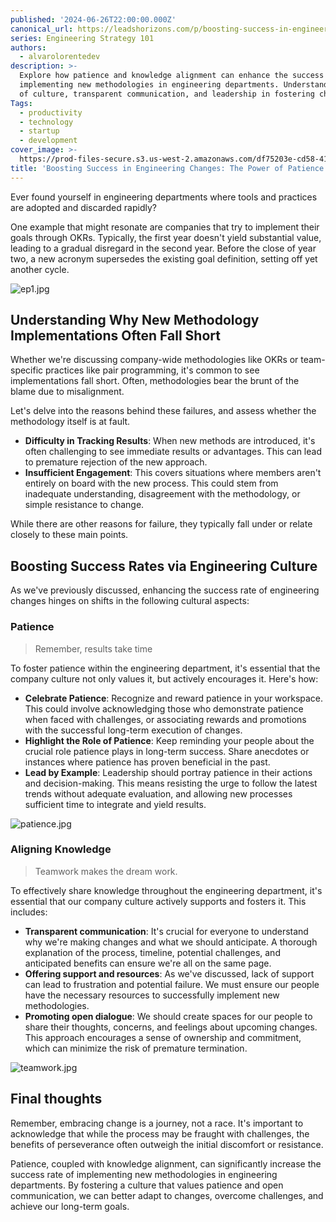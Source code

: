 ```yaml
---
published: '2024-06-26T22:00:00.000Z'
canonical_url: https://leadshorizons.com/p/boosting-success-in-engineering-changes
series: Engineering Strategy 101
authors:
  - alvarolorentedev
description: >-
  Explore how patience and knowledge alignment can enhance the success rate of
  implementing new methodologies in engineering departments. Understand the role
  of culture, transparent communication, and leadership in fostering change.
Tags:
  - productivity
  - technology
  - startup
  - development
cover_image: >-
  https://prod-files-secure.s3.us-west-2.amazonaws.com/df75203e-cd58-41eb-8339-d5bf4288eb0e/8e64c321-a8ac-45d0-9177-d2daffbc25f8/lotus3.jpeg?X-Amz-Algorithm=AWS4-HMAC-SHA256&X-Amz-Content-Sha256=UNSIGNED-PAYLOAD&X-Amz-Credential=AKIAT73L2G45FSPPWI6X%2F20250116%2Fus-west-2%2Fs3%2Faws4_request&X-Amz-Date=20250116T120429Z&X-Amz-Expires=3600&X-Amz-Signature=240a120565bac35e5152e094de95840959a322fb31b2f8a564c8a96aabd9be71&X-Amz-SignedHeaders=host&x-id=GetObject
title: 'Boosting Success in Engineering Changes: The Power of Patience & Alignment'
---
```


Ever found yourself in engineering departments where tools and practices are adopted and discarded rapidly?


One example that might resonate are companies that try to implement their goals through OKRs. Typically, the first year doesn't yield substantial value, leading to a gradual disregard in the second year. Before the close of year two, a new acronym supersedes the existing goal definition, setting off yet another cycle.


![ep1.jpg](https://prod-files-secure.s3.us-west-2.amazonaws.com/df75203e-cd58-41eb-8339-d5bf4288eb0e/3816ad44-52a9-4057-83c7-faac3b9e61b8/ep1.jpg?X-Amz-Algorithm=AWS4-HMAC-SHA256&X-Amz-Content-Sha256=UNSIGNED-PAYLOAD&X-Amz-Credential=AKIAT73L2G45FSPPWI6X%2F20250116%2Fus-west-2%2Fs3%2Faws4_request&X-Amz-Date=20250116T120430Z&X-Amz-Expires=3600&X-Amz-Signature=e50a449487082ca16d3de5bf4c7f7942f6de807821c53f959858f9240f61746b&X-Amz-SignedHeaders=host&x-id=GetObject)


## Understanding Why New Methodology Implementations Often Fall Short


Whether we're discussing company-wide methodologies like OKRs or team-specific practices like pair programming, it's common to see implementations fall short. Often, methodologies bear the brunt of the blame due to misalignment.


Let's delve into the reasons behind these failures, and assess whether the methodology itself is at fault.

- **Difficulty in Tracking Results**: When new methods are introduced, it's often challenging to see immediate results or advantages. This can lead to premature rejection of the new approach.
- **Insufficient Engagement**: This covers situations where members aren't entirely on board with the new process. This could stem from inadequate understanding, disagreement with the methodology, or simple resistance to change.

While there are other reasons for failure, they typically fall under or relate closely to these main points.


## Boosting Success Rates via Engineering Culture


As we've previously discussed, enhancing the success rate of engineering changes hinges on shifts in the following cultural aspects:


### Patience


> Remember, results take time


To foster patience within the engineering department, it's essential that the company culture not only values it, but actively encourages it. Here's how:

- **Celebrate Patience**: Recognize and reward patience in your workspace. This could involve acknowledging those who demonstrate patience when faced with challenges, or associating rewards and promotions with the successful long-term execution of changes.
- **Highlight the Role of Patience**: Keep reminding your people about the crucial role patience plays in long-term success. Share anecdotes or instances where patience has proven beneficial in the past.
- **Lead by Example**: Leadership should portray patience in their actions and decision-making. This means resisting the urge to follow the latest trends without adequate evaluation, and allowing new processes sufficient time to integrate and yield results.

![patience.jpg](https://prod-files-secure.s3.us-west-2.amazonaws.com/df75203e-cd58-41eb-8339-d5bf4288eb0e/bbd1c363-b3fc-484c-8d7d-2c8df4994176/patience.jpg?X-Amz-Algorithm=AWS4-HMAC-SHA256&X-Amz-Content-Sha256=UNSIGNED-PAYLOAD&X-Amz-Credential=AKIAT73L2G45FSPPWI6X%2F20250116%2Fus-west-2%2Fs3%2Faws4_request&X-Amz-Date=20250116T120430Z&X-Amz-Expires=3600&X-Amz-Signature=9ef8938ab5dc8bc348065ec3c2679daee1455f2105c291295fb5f68c1854e438&X-Amz-SignedHeaders=host&x-id=GetObject)


### Aligning Knowledge


> Teamwork makes the dream work.


To effectively share knowledge throughout the engineering department, it's essential that our company culture actively supports and fosters it. This includes:

- **Transparent communication**: It's crucial for everyone to understand why we're making changes and what we should anticipate. A thorough explanation of the process, timeline, potential challenges, and anticipated benefits can ensure we're all on the same page.
- **Offering support and resources**: As we've discussed, lack of support can lead to frustration and potential failure. We must ensure our people have the necessary resources to successfully implement new methodologies.
- **Promoting open dialogue**: We should create spaces for our people to share their thoughts, concerns, and feelings about upcoming changes. This approach encourages a sense of ownership and commitment, which can minimize the risk of premature termination.

![teamwork.jpg](https://prod-files-secure.s3.us-west-2.amazonaws.com/df75203e-cd58-41eb-8339-d5bf4288eb0e/33d6a69c-f572-4538-88d7-e722705b7191/teamwork.jpg?X-Amz-Algorithm=AWS4-HMAC-SHA256&X-Amz-Content-Sha256=UNSIGNED-PAYLOAD&X-Amz-Credential=AKIAT73L2G45FSPPWI6X%2F20250116%2Fus-west-2%2Fs3%2Faws4_request&X-Amz-Date=20250116T120430Z&X-Amz-Expires=3600&X-Amz-Signature=f395106ae7e8000bf9bf823f145a1907af2f71120edb6163fc993f8571a902f4&X-Amz-SignedHeaders=host&x-id=GetObject)


## Final thoughts


Remember, embracing change is a journey, not a race. It's important to acknowledge that while the process may be fraught with challenges, the benefits of perseverance  often outweigh the initial discomfort or resistance.


Patience, coupled with knowledge alignment, can significantly increase the success rate of implementing new methodologies in engineering departments. By fostering a culture that values patience and open communication, we can better adapt to changes, overcome challenges, and achieve our long-term goals.

